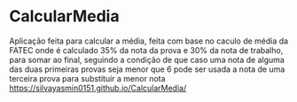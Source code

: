 # CalcularMedia
Aplicação feita para calcular a média, feita com base no caculo de média da FATEC onde é calculado 35% da nota da prova e 30% da nota de trabalho, para somar ao final, seguindo a condição de que caso uma nota de alguma das duas primeiras provas seja menor que 6 pode ser usada a nota de uma terceira prova para substituir a menor nota
https://silvayasmin0151.github.io/CalcularMedia/
